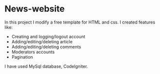 # News-website
In this project I modify a free template for HTML and css.
I created features like:
<ul>
  <li>Creating and logging/logout account</li>
  <li>Adding/editing/deleting article</li>
  <li>Adding/editing/deleting comments</li>
  <li>Moderators accounts</li>
  <li>Pagination</li>
</ul>

I have used MySql database, CodeIgniter.
